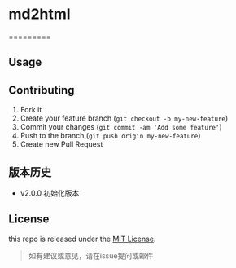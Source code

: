 # md2html
=========

## Usage

## Contributing

1. Fork it
2. Create your feature branch (`git checkout -b my-new-feature`)
3. Commit your changes (`git commit -am 'Add some feature'`)
4. Push to the branch (`git push origin my-new-feature`)
5. Create new Pull Request


## 版本历史

- v2.0.0 初始化版本


## License

this repo is released under the [MIT
License](http://www.opensource.org/licenses/MIT).  

> 如有建议或意见，请在issue提问或邮件  
